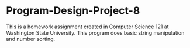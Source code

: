 # Program-Design-Project-8
This is a homework assignment created in Computer Science 121 at Washington State University. This program does basic string manipulation and number sorting.
